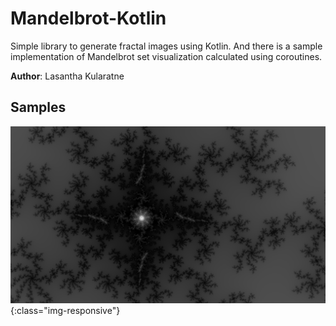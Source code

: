 # Mandelbrot-Kotlin
Simple library to generate fractal images using Kotlin. And there is a sample implementation of Mandelbrot set visualization calculated using coroutines.

**Author**: Lasantha Kularatne

## Samples

![1920 x 1080](/samples/1554660083734.png){:class="img-responsive"}
